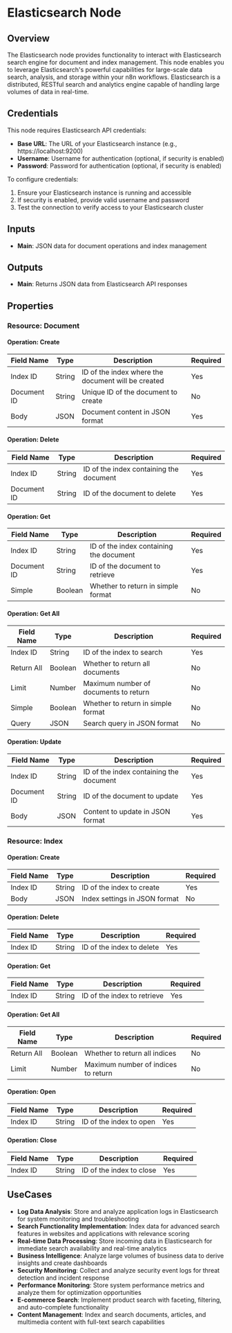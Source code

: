 # Elasticsearch Node

## Overview

The Elasticsearch node provides functionality to interact with Elasticsearch search engine for document and index management. This node enables you to leverage Elasticsearch's powerful capabilities for large-scale data search, analysis, and storage within your n8n workflows. Elasticsearch is a distributed, RESTful search and analytics engine capable of handling large volumes of data in real-time.

## Credentials

This node requires Elasticsearch API credentials:
- **Base URL**: The URL of your Elasticsearch instance (e.g., https://localhost:9200)
- **Username**: Username for authentication (optional, if security is enabled)
- **Password**: Password for authentication (optional, if security is enabled)

To configure credentials:
1. Ensure your Elasticsearch instance is running and accessible
2. If security is enabled, provide valid username and password
3. Test the connection to verify access to your Elasticsearch cluster

## Inputs

- **Main**: JSON data for document operations and index management

## Outputs

- **Main**: Returns JSON data from Elasticsearch API responses

## Properties

### Resource: Document

#### Operation: Create
| Field Name | Type | Description | Required |
|---|---|---|---|
| Index ID | String | ID of the index where the document will be created | Yes |
| Document ID | String | Unique ID of the document to create | No |
| Body | JSON | Document content in JSON format | Yes |

#### Operation: Delete
| Field Name | Type | Description | Required |
|---|---|---|---|
| Index ID | String | ID of the index containing the document | Yes |
| Document ID | String | ID of the document to delete | Yes |

#### Operation: Get
| Field Name | Type | Description | Required |
|---|---|---|---|
| Index ID | String | ID of the index containing the document | Yes |
| Document ID | String | ID of the document to retrieve | Yes |
| Simple | Boolean | Whether to return in simple format | No |

#### Operation: Get All
| Field Name | Type | Description | Required |
|---|---|---|---|
| Index ID | String | ID of the index to search | Yes |
| Return All | Boolean | Whether to return all documents | No |
| Limit | Number | Maximum number of documents to return | No |
| Simple | Boolean | Whether to return in simple format | No |
| Query | JSON | Search query in JSON format | No |

#### Operation: Update
| Field Name | Type | Description | Required |
|---|---|---|---|
| Index ID | String | ID of the index containing the document | Yes |
| Document ID | String | ID of the document to update | Yes |
| Body | JSON | Content to update in JSON format | Yes |

### Resource: Index

#### Operation: Create
| Field Name | Type | Description | Required |
|---|---|---|---|
| Index ID | String | ID of the index to create | Yes |
| Body | JSON | Index settings in JSON format | No |

#### Operation: Delete
| Field Name | Type | Description | Required |
|---|---|---|---|
| Index ID | String | ID of the index to delete | Yes |

#### Operation: Get
| Field Name | Type | Description | Required |
|---|---|---|---|
| Index ID | String | ID of the index to retrieve | Yes |

#### Operation: Get All
| Field Name | Type | Description | Required |
|---|---|---|---|
| Return All | Boolean | Whether to return all indices | No |
| Limit | Number | Maximum number of indices to return | No |

#### Operation: Open
| Field Name | Type | Description | Required |
|---|---|---|---|
| Index ID | String | ID of the index to open | Yes |

#### Operation: Close
| Field Name | Type | Description | Required |
|---|---|---|---|
| Index ID | String | ID of the index to close | Yes |

## UseCases

- **Log Data Analysis**: Store and analyze application logs in Elasticsearch for system monitoring and troubleshooting
- **Search Functionality Implementation**: Index data for advanced search features in websites and applications with relevance scoring
- **Real-time Data Processing**: Store incoming data in Elasticsearch for immediate search availability and real-time analytics
- **Business Intelligence**: Analyze large volumes of business data to derive insights and create dashboards
- **Security Monitoring**: Collect and analyze security event logs for threat detection and incident response
- **Performance Monitoring**: Store system performance metrics and analyze them for optimization opportunities
- **E-commerce Search**: Implement product search with faceting, filtering, and auto-complete functionality
- **Content Management**: Index and search documents, articles, and multimedia content with full-text search capabilities 